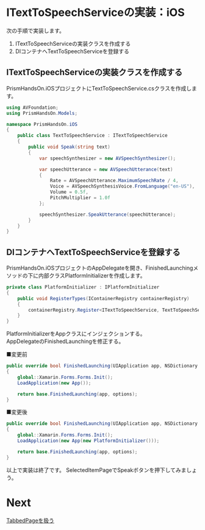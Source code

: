 # ITextToSpeechServiceの実装：iOS  

次の手順で実装します。

1. ITextToSpeechServiceの実装クラスを作成する  
2. DIコンテナへTextToSpeechServiceを登録する  

## ITextToSpeechServiceの実装クラスを作成する  

PrismHandsOn.iOSプロジェクトにTextToSpeechService.csクラスを作成します。  

```cs
using AVFoundation;
using PrismHandsOn.Models;

namespace PrismHandsOn.iOS
{
    public class TextToSpeechService : ITextToSpeechService
    {
        public void Speak(string text)
        {
            var speechSynthesizer = new AVSpeechSynthesizer();

            var speechUtterance = new AVSpeechUtterance(text)
            {
                Rate = AVSpeechUtterance.MaximumSpeechRate / 4,
                Voice = AVSpeechSynthesisVoice.FromLanguage("en-US"),
                Volume = 0.5f,
                PitchMultiplier = 1.0f
            };

            speechSynthesizer.SpeakUtterance(speechUtterance);
        }
    }
}
```

## DIコンテナへTextToSpeechServiceを登録する  

PrismHandsOn.iOSプロジェクトのAppDelegateを開き、FinishedLaunchingメソッドの下に内部クラスPlatformInitializerを作成します。  

```cs
private class PlatformInitializer : IPlatformInitializer
{
    public void RegisterTypes(IContainerRegistry containerRegistry)
    {
        containerRegistry.Register<ITextToSpeechService, TextToSpeechService>();
    }
}
```

PlatformInitializerをAppクラスにインジェクションする。  
AppDelegateのFinishedLaunchingを修正する。  

■変更前  
```cs
public override bool FinishedLaunching(UIApplication app, NSDictionary options)
{
    global::Xamarin.Forms.Forms.Init();
    LoadApplication(new App());

    return base.FinishedLaunching(app, options);
}
```

■変更後
```cs
public override bool FinishedLaunching(UIApplication app, NSDictionary options)
{
    global::Xamarin.Forms.Forms.Init();
    LoadApplication(new App(new PlatformInitializer()));

    return base.FinishedLaunching(app, options);
}
```

以上で実装は終了です。
SelectedItemPageでSpeakボタンを押下してみましょう。

# Next

[TabbedPageを扱う](07.TabbedPageを扱う.md)
